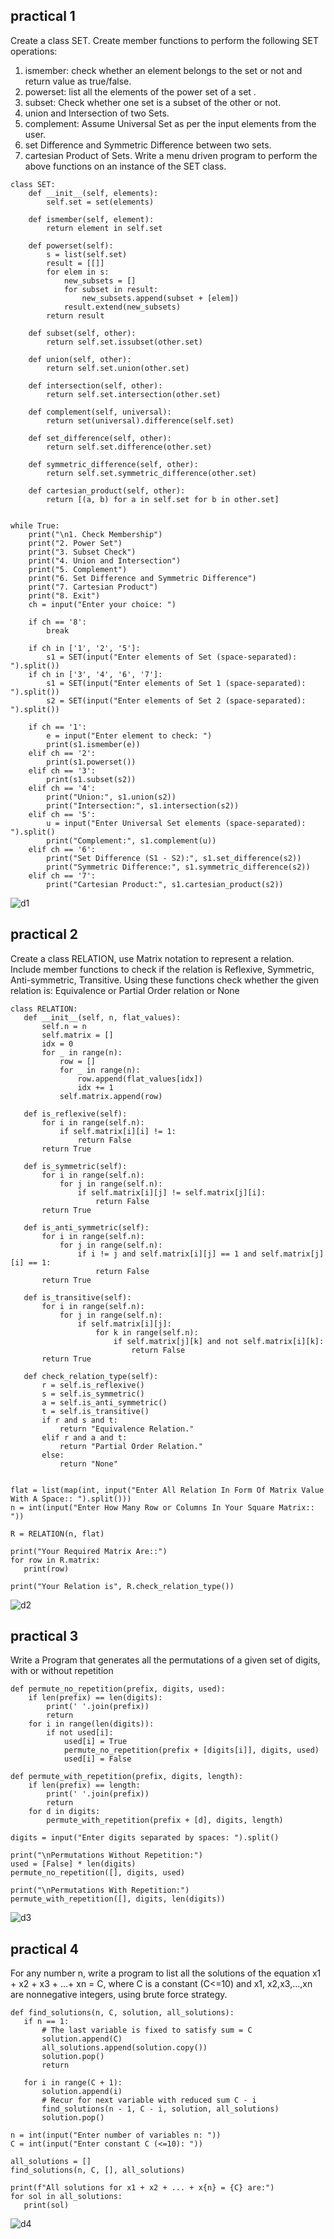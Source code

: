 ## practical 1
Create a class SET. Create member functions to perform the following SET
 operations:
 1) ismember: check whether an element belongs to the set or not and return value
 as true/false.
 2) powerset: list all the elements of the power set of a set .
 3) subset: Check whether one set is a subset of the other or not.
 4) union and Intersection of two Sets.
 5) complement: Assume Universal Set as per the input elements from the user.
 6) set Difference and Symmetric Difference between two sets.
 7) cartesian Product of Sets.
 Write a menu driven program to perform the above functions on an instance of the
 SET class.
```
class SET:
    def __init__(self, elements):
        self.set = set(elements)

    def ismember(self, element):
        return element in self.set

    def powerset(self):
        s = list(self.set)
        result = [[]]
        for elem in s:
            new_subsets = []
            for subset in result:
                new_subsets.append(subset + [elem])
            result.extend(new_subsets)
        return result

    def subset(self, other):
        return self.set.issubset(other.set)

    def union(self, other):
        return self.set.union(other.set)

    def intersection(self, other):
        return self.set.intersection(other.set)

    def complement(self, universal):
        return set(universal).difference(self.set)

    def set_difference(self, other):
        return self.set.difference(other.set)

    def symmetric_difference(self, other):
        return self.set.symmetric_difference(other.set)

    def cartesian_product(self, other):
        return [(a, b) for a in self.set for b in other.set]


while True:
    print("\n1. Check Membership")
    print("2. Power Set")
    print("3. Subset Check")
    print("4. Union and Intersection")
    print("5. Complement")
    print("6. Set Difference and Symmetric Difference")
    print("7. Cartesian Product")
    print("8. Exit")
    ch = input("Enter your choice: ")

    if ch == '8':
        break

    if ch in ['1', '2', '5']:
        s1 = SET(input("Enter elements of Set (space-separated): ").split())
    if ch in ['3', '4', '6', '7']:
        s1 = SET(input("Enter elements of Set 1 (space-separated): ").split())
        s2 = SET(input("Enter elements of Set 2 (space-separated): ").split())

    if ch == '1':
        e = input("Enter element to check: ")
        print(s1.ismember(e))
    elif ch == '2':
        print(s1.powerset())
    elif ch == '3':
        print(s1.subset(s2))
    elif ch == '4':
        print("Union:", s1.union(s2))
        print("Intersection:", s1.intersection(s2))
    elif ch == '5':
        u = input("Enter Universal Set elements (space-separated): ").split()
        print("Complement:", s1.complement(u))
    elif ch == '6':
        print("Set Difference (S1 - S2):", s1.set_difference(s2))
        print("Symmetric Difference:", s1.symmetric_difference(s2))
    elif ch == '7':
        print("Cartesian Product:", s1.cartesian_product(s2))

```
![d1](https://github.com/user-attachments/assets/abe8f602-17c3-442e-a673-947fdc27bcf9)
## practical 2
Create a class RELATION, use Matrix notation to represent a relation. Include
 member functions to check if the relation is Reflexive, Symmetric, Anti-symmetric,
 Transitive. Using these functions check whether the given relation is: Equivalence or
 Partial Order relation or None
 ```
class RELATION:
    def __init__(self, n, flat_values):
        self.n = n
        self.matrix = []
        idx = 0
        for _ in range(n):
            row = []
            for _ in range(n):
                row.append(flat_values[idx])
                idx += 1
            self.matrix.append(row)

    def is_reflexive(self):
        for i in range(self.n):
            if self.matrix[i][i] != 1:
                return False
        return True

    def is_symmetric(self):
        for i in range(self.n):
            for j in range(self.n):
                if self.matrix[i][j] != self.matrix[j][i]:
                    return False
        return True

    def is_anti_symmetric(self):
        for i in range(self.n):
            for j in range(self.n):
                if i != j and self.matrix[i][j] == 1 and self.matrix[j][i] == 1:
                    return False
        return True

    def is_transitive(self):
        for i in range(self.n):
            for j in range(self.n):
                if self.matrix[i][j]:
                    for k in range(self.n):
                        if self.matrix[j][k] and not self.matrix[i][k]:
                            return False
        return True

    def check_relation_type(self):
        r = self.is_reflexive()
        s = self.is_symmetric()
        a = self.is_anti_symmetric()
        t = self.is_transitive()
        if r and s and t:
            return "Equivalence Relation."
        elif r and a and t:
            return "Partial Order Relation."
        else:
            return "None"


flat = list(map(int, input("Enter All Relation In Form Of Matrix Value With A Space:: ").split()))
n = int(input("Enter How Many Row or Columns In Your Square Matrix:: "))

R = RELATION(n, flat)

print("Your Required Matrix Are::")
for row in R.matrix:
    print(row)

print("Your Relation is", R.check_relation_type())
```
![d2](https://github.com/user-attachments/assets/71146834-2d95-473e-9e7c-27f53fbb151c)

## practical 3
Write a Program that generates all the permutations of a given set of digits, with or  without repetition
```
def permute_no_repetition(prefix, digits, used):
    if len(prefix) == len(digits):
        print(' '.join(prefix))
        return
    for i in range(len(digits)):
        if not used[i]:
            used[i] = True
            permute_no_repetition(prefix + [digits[i]], digits, used)
            used[i] = False

def permute_with_repetition(prefix, digits, length):
    if len(prefix) == length:
        print(' '.join(prefix))
        return
    for d in digits:
        permute_with_repetition(prefix + [d], digits, length)

digits = input("Enter digits separated by spaces: ").split()

print("\nPermutations Without Repetition:")
used = [False] * len(digits)
permute_no_repetition([], digits, used)

print("\nPermutations With Repetition:")
permute_with_repetition([], digits, len(digits))
```
![d3](https://github.com/user-attachments/assets/1e8ffbaf-0c8e-4e45-91d0-52540d43e220)

## practical 4
 For any number n, write a program to list all the solutions of the equation x1 + x2 +
 x3 + ...+ xn = C, where C is a constant (C<=10) and x1, x2,x3,...,xn are nonnegative
 integers, using brute force strategy.
 ```
def find_solutions(n, C, solution, all_solutions):
    if n == 1:
        # The last variable is fixed to satisfy sum = C
        solution.append(C)
        all_solutions.append(solution.copy())
        solution.pop()
        return
    
    for i in range(C + 1):
        solution.append(i)
        # Recur for next variable with reduced sum C - i
        find_solutions(n - 1, C - i, solution, all_solutions)
        solution.pop()

n = int(input("Enter number of variables n: "))
C = int(input("Enter constant C (<=10): "))

all_solutions = []
find_solutions(n, C, [], all_solutions)

print(f"All solutions for x1 + x2 + ... + x{n} = {C} are:")
for sol in all_solutions:
    print(sol)
```
![d4](https://github.com/user-attachments/assets/29dfac28-f664-4059-b4fb-9fb357a0ea76)






